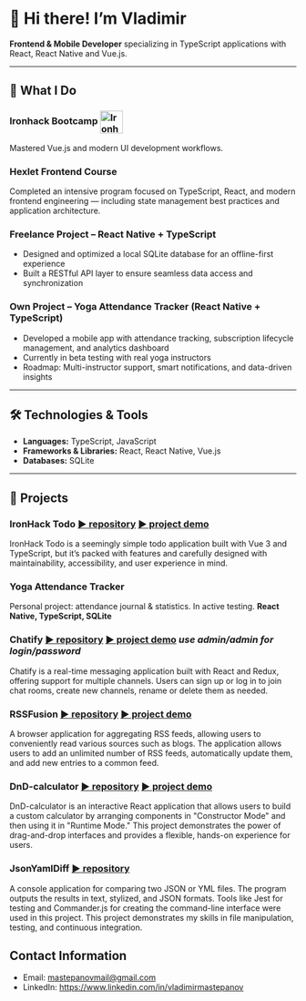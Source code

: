 # 👋 Hi there! I’m Vladimir

**Frontend & Mobile Developer** specializing in TypeScript applications with React, React Native and Vue.js.

---

## 🚀 What I Do

### Ironhack Bootcamp <a href="https://www.ironhack.com/" target="_blank"> <img src="https://github.com/user-attachments/assets/c27d8475-a091-4d85-a158-6a1a56851591" alt="Ironhack logo" style="width: 40px; vertical-align: middle;" /> </a>
Mastered Vue.js and modern UI development workflows.


### Hexlet Frontend Course  
Completed an intensive program focused on TypeScript, React, and modern frontend engineering — including state management best practices and application architecture.

### Freelance Project – React Native + TypeScript  
- Designed and optimized a local SQLite database for an offline-first experience  
- Built a RESTful API layer to ensure seamless data access and synchronization

### Own Project – Yoga Attendance Tracker (React Native + TypeScript)  
- Developed a mobile app with attendance tracking, subscription lifecycle management, and analytics dashboard  
- Currently in beta testing with real yoga instructors  
- Roadmap: Multi-instructor support, smart notifications, and data-driven insights


---

## 🛠 Technologies & Tools

- **Languages:** TypeScript, JavaScript  
- **Frameworks & Libraries:** React, React Native, Vue.js  
- **Databases:** SQLite  

---

## 📂 Projects

### IronHack Todo [:arrow_forward: repository](https://github.com/VladimirMastepanov/IronHack-Todo) [:arrow_forward: project demo](https://ironhack-secondproject.netlify.app/)
IronHack Todo is a seemingly simple todo application built with Vue 3 and TypeScript, but it’s packed with features and carefully designed with maintainability, accessibility, and user experience in mind.

### Yoga Attendance Tracker
Personal project: attendance journal & statistics. In active testing. **React Native, TypeScript, SQLite**

### Chatify [:arrow_forward: repository](https://github.com/VladimirMastepanov/Chatify) [:arrow_forward: project demo](https://chatify-dxv7.onrender.com/) *use admin/admin for login/password*
Chatify is a real-time messaging application built with React and Redux, offering support for multiple channels. Users can sign up or log in to join chat rooms, create new channels, rename or delete them as needed.

### RSSFusion [:arrow_forward: repository](https://github.com/VladimirMastepanov/RSSFusion.git) [:arrow_forward: project demo](https://frontend-project-11-iota-neon.vercel.app/)
A browser application for aggregating RSS feeds, allowing users to conveniently read various sources such as blogs. The application allows users to add an unlimited number of RSS feeds, automatically update them, and add new entries to a common feed.

### DnD-calculator [:arrow_forward: repository](https://github.com/VladimirMastepanov/DnD-calculator.git) [:arrow_forward: project demo](https://frontend-project-11-iota-neon.vercel.app/)
DnD-calculator is an interactive React application that allows users to build a custom calculator by arranging components in "Constructor Mode" and then using it in "Runtime Mode." This project demonstrates the power of drag-and-drop interfaces and provides a flexible, hands-on experience for users.

### JsonYamlDiff  [:arrow_forward: repository](https://github.com/VladimirMastepanov/JsonYamlDiff)
A console application for comparing two JSON or YML files. The program outputs the results in text, stylized, and JSON formats. Tools like Jest for testing and Commander.js for creating the command-line interface were used in this project. This project demonstrates my skills in file manipulation, testing, and continuous integration.


## Contact Information

- Email: mastepanovmail@gmail.com
- LinkedIn: https://www.linkedin.com/in/vladimirmastepanov


